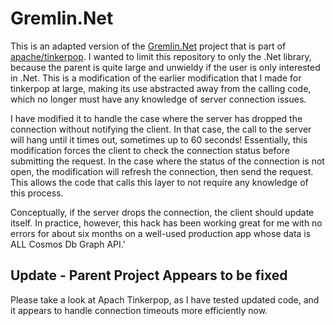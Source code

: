 # Gremlin.Net
This is an adapted version of the [Gremlin.Net](https://github.com/apache/tinkerpop/tree/master/gremlin-dotnet) project that is part of [apache/tinkerpop](https://github.com/apache/tinkerpop).  I wanted to limit this repository to only the .Net library, because the parent is quite large and unwieldy if the user is only interested in .Net.  This is a modification of the earlier modification that I made for tinkerpop at large, making its use abstracted away from the calling code, which no longer must have any knowledge of server connection issues.

I have modified it to handle the case where the server has dropped the connection without notifying the client.  In that case, the call to the server will hang until it times out, sometimes up to 60 seconds!  Essentially, this modification forces the client to check the connection status before submitting the request.  In the case where the status of the connection is not open, the modification will refresh the connection, then send the request.  This allows the code that calls this layer to not require any knowledge of this process.

Conceptually, if the server drops the connection, the client should update itself.  In practice, however, this hack has been working great for me with no errors for about six months on a well-used production app whose data is ALL Cosmos Db Graph API.'

## Update - Parent Project Appears to be fixed
Please take a look at Apach Tinkerpop, as I have tested updated code, and it appears to handle connection timeouts more efficiently now.
